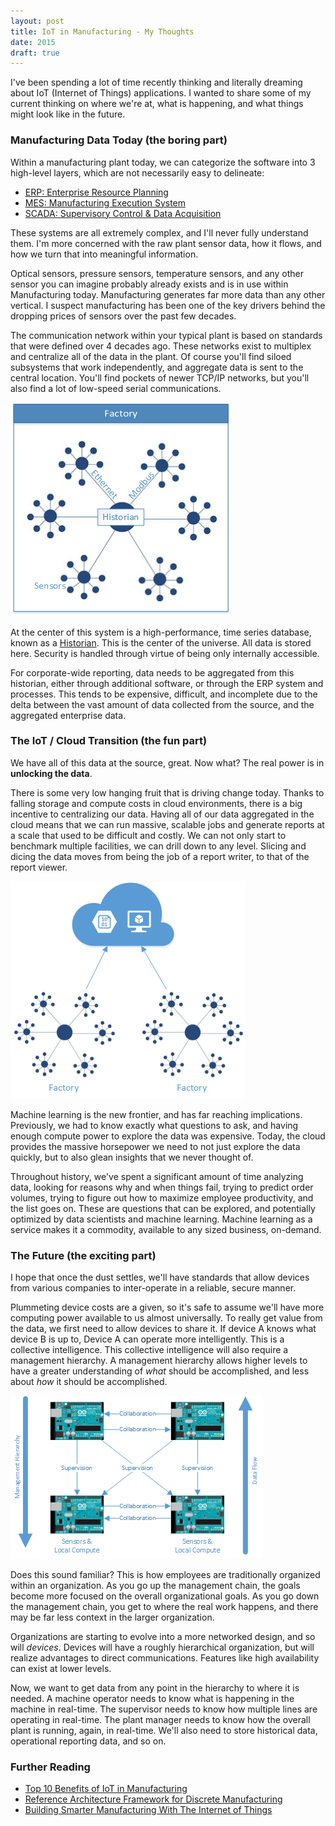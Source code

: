 ```yaml
---
layout: post
title: IoT in Manufacturing - My Thoughts
date: 2015
draft: true
---
```


I've been spending a lot of time recently thinking and literally dreaming about IoT (Internet of Things) applications. I wanted to share some of my current thinking on where we're at, what is happening, and what things might look like in the future.

### Manufacturing Data Today (the boring part)

Within a manufacturing plant today, we can categorize the software into 3 high-level layers, which are not necessarily easy to delineate:

* [ERP: Enterprise Resource Planning](http://en.wikipedia.org/wiki/Enterprise_resource_planning)
* [MES: Manufacturing Execution System](http://en.wikipedia.org/wiki/Manufacturing_execution_system)
* [SCADA: Supervisory Control & Data Acquisition](http://en.wikipedia.org/wiki/SCADA)

These systems are all extremely complex, and I'll never fully understand them. I'm more concerned with the raw plant sensor data, how it flows, and how we turn that into meaningful information.

Optical sensors, pressure sensors, temperature sensors, and any other sensor you can imagine probably already exists and is in use within Manufacturing today. Manufacturing generates far more data than any other vertical. I suspect manufacturing has been one of the key drivers behind the dropping prices of sensors over the past few decades.

The communication network within your typical plant is based on standards that were defined over 4 decades ago. These networks exist to multiplex and centralize all of the data in the plant. Of course you'll find siloed subsystems that work independently, and aggregate data is sent to the central location. You'll find pockets of newer TCP/IP networks, but you'll also find a lot of low-speed serial communications.

![Centralized Network Pattern](dandelion.png)

At the center of this system is a high-performance, time series database, known as a [Historian](http://en.wikipedia.org/wiki/Operational_historian). This is the center of the universe. All data is stored here. Security is handled through virtue of being only internally accessible.

For corporate-wide reporting, data needs to be aggregated from this historian, either through additional software, or through the ERP system and processes. This tends to be expensive, difficult, and incomplete due to the delta between the vast amount of data collected from the source, and the aggregated enterprise data.

### The IoT / Cloud Transition (the fun part)

We have all of this data at the source, great. Now what? The real power is in **unlocking the data**.

There is some very low hanging fruit that is driving change today. Thanks to falling storage and compute costs in cloud environments, there is a big incentive to centralizing our data. Having all of our data aggregated in the cloud means that we can run massive, scalable jobs and generate reports at a scale that used to be difficult and costly. We can not only start to benchmark multiple facilities, we can drill down to any level. Slicing and dicing the data moves from being the job of a report writer, to that of the report viewer.

![The cloud is where we aggregate storage and compute](central-cloud.png)

Machine learning is the new frontier, and has far reaching implications. Previously, we had to know exactly what questions to ask, and having enough compute power to explore the data was expensive. Today, the cloud provides the massive horsepower we need to not just explore the data quickly, but to also glean insights that we never thought of.

Throughout history, we've spent a significant amount of time analyzing data, looking for reasons why and when things fail, trying to predict order volumes, trying to figure out how to maximize employee productivity, and the list goes on. These are questions that can be explored, and potentially optimized by data scientists and machine learning. Machine learning as a service makes it a commodity, available to any sized business, on-demand.

### The Future (the exciting part)

I hope that once the dust settles, we'll have standards that allow devices from various companies to inter-operate in a reliable, secure manner. 

Plummeting device costs are a given, so it's safe to assume we'll have more computing power available to us almost universally. To really get value from the data, we first need to allow devices to share it. If device A knows what device B is up to, Device A can operate more intelligently. This is a collective intelligence. This collective intelligence will also require a management hierarchy. A management hierarchy allows higher levels to have a greater understanding of *what* should be accomplished, and less about *how* it should be accomplished.

![Device Collaboration & Supervision](device-collaboration-and-supervision.png)

Does this sound familiar? This is how employees are traditionally organized within an organization. As you go up the management chain, the goals become more focused on the overall organizational goals. As you go down the management chain, you get to where the real work happens, and there may be far less context in the larger organization.

Organizations are starting to evolve into a more networked design, and so will *devices*. Devices will have a roughly hierarchical organization, but will realize advantages to direct communications. Features like high availability can exist at lower levels.

Now, we want to get data from any point in the hierarchy to where it is needed. A machine operator needs to know what is happening in the machine in real-time. The supervisor needs to know how multiple lines are operating in real-time. The plant manager needs to know how the overall plant is running, again, in real-time. We'll also need to store historical data, operational reporting data, and so on.

### Further Reading

* [Top 10 Benefits of IoT in Manufacturing](file:///C:/Users/Jason/Downloads/Create_the_Internet_of_Your_Things_Top_10_Benefits_manufacturing%20(1).pdf)
* [Reference Architecture Framework for Discrete Manufacturing](http://www.microsoft.com/enterprise/industry/manufacturing-and-resources/discrete-manufacturing/reference-architecture/default.aspx#fbid=kwzcHNa8OHZ)
* [Building Smarter Manufacturing With The Internet of Things](http://www.cisco.com/web/solutions/trends/iot/iot_in_manufacturing_january.pdf)